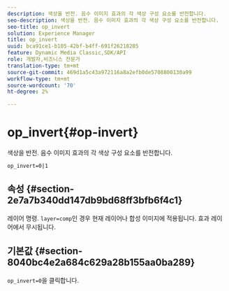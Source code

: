 ```yaml
---
description: 색상을 반전. 음수 이미지 효과의 각 색상 구성 요소를 반전합니다.
seo-description: 색상을 반전. 음수 이미지 효과의 각 색상 구성 요소를 반전합니다.
seo-title: op_invert
solution: Experience Manager
title: op_invert
uuid: bca91ce1-b105-42bf-b4ff-691f26218285
feature: Dynamic Media Classic,SDK/API
role: 개발자,비즈니스 전문가
translation-type: tm+mt
source-git-commit: 469d1a5c43a972116a8a2efb0de5708800130a99
workflow-type: tm+mt
source-wordcount: '70'
ht-degree: 2%

---
```



# op_invert{#op-invert}

색상을 반전. 음수 이미지 효과의 각 색상 구성 요소를 반전합니다.

`op_invert=0|1`

## 속성 {#section-2e7a7b340dd147db9bd68ff3bfb6f4c1}

레이어 명령. `layer=comp`인 경우 현재 레이어나 합성 이미지에 적용됩니다. 효과 레이어에서 무시됩니다.

## 기본값 {#section-8040bc4e2a684c629a28b155aa0ba289}

`op_invert=0`을 클릭합니다.
